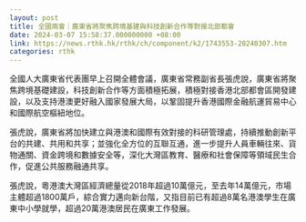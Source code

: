 ```yaml
---
layout: post
title: 全國兩會｜廣東省將聚焦跨境基建與科技創新合作等對接北部都會
date: 2024-03-07 15:58:37.000000000 +08:00
link: https://news.rthk.hk/rthk/ch/component/k2/1743553-20240307.htm
categories: rthk
---
```


全國人大廣東省代表團早上召開全體會議，廣東省常務副省長張虎說，廣東省將聚焦跨境基礎建設，科技創新合作等方面積極拓展，積極對接香港北部都會區開發建設，以及支持港澳更好融入國家發展大局，以鞏固提升香港國際金融航運貿易中心和國際航空樞紐地位。

張虎說，廣東省將加快建立與港澳和國際有效對接的科研管理處，持續推動創新平台的共建、共用和共享；並強化全方位的互聯互通，進一步提升人員車輛往來、貨物通關、資金跨境和數據安全等，深化大灣區教育、醫療和社會保障等領域民生合作，促進公共服務融通共享。

張虎說，粵港澳大灣區經濟總量從2018年超過10萬億元，至去年14萬億元，市場主體超過1800萬戶，綜合實力邁向新台階，又指目前已有超過8萬名港澳學生在廣東中小學就學，超過20萬港澳居民在廣東工作發展。
